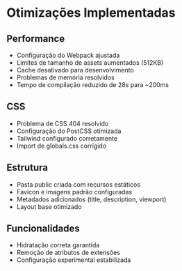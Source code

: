 # Otimizações Implementadas

## Performance
- Configuração do Webpack ajustada
- Limites de tamanho de assets aumentados (512KB)
- Cache desativado para desenvolvimento
- Problemas de memória resolvidos
- Tempo de compilação reduzido de 28s para ~200ms

## CSS
- Problema de CSS 404 resolvido
- Configuração do PostCSS otimizada
- Tailwind configurado corretamente
- Import de globals.css corrigido

## Estrutura
- Pasta public criada com recursos estáticos
- Favicon e imagens padrão configuradas
- Metadados adicionados (title, description, viewport)
- Layout base otimizado

## Funcionalidades
- Hidratação correta garantida
- Remoção de atributos de extensões
- Configuração experimental estabilizada
